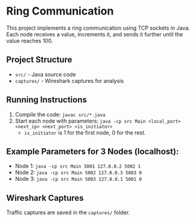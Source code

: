 # Ring Communication

This project implements a ring communication using TCP sockets in Java. Each node receives a value, increments it, and sends it further until the value reaches 100.

## Project Structure
- `src/` - Java source code
- `captures/` - Wireshark captures for analysis

## Running Instructions
1. Compile the code: `javac src/*.java`
2. Start each node with parameters: `java -cp src Main <local_port> <next_ip> <next_port> <is_initiator>`
   - `is_initiator` is 1 for the first node, 0 for the rest.

## Example Parameters for 3 Nodes (localhost):
- Node 1: `java -cp src Main 5001 127.0.0.2 5002 1`
- Node 2: `java -cp src Main 5002 127.0.0.3 5003 0`
- Node 3: `java -cp src Main 5003 127.0.0.1 5001 0`

## Wireshark Captures
Traffic captures are saved in the `captures/` folder. 